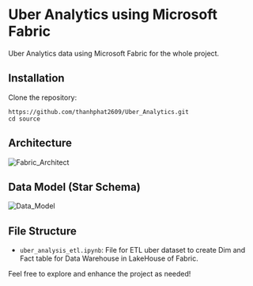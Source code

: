 # Uber Analytics using Microsoft Fabric
Uber Analytics data using Microsoft Fabric for the whole project.

## Installation

Clone the repository:

```
https://github.com/thanhphat2609/Uber_Analytics.git
cd source
```

## Architecture
![Fabric_Architect](https://github.com/thanhphat2609/Uber_Analytics/assets/84914537/cd4dc825-04c4-4152-a630-8688cb3ed6ac)

## Data Model (Star Schema)
![Data_Model](https://github.com/thanhphat2609/SalesManagement/assets/84914537/2f597b9d-d28b-4b8c-a3a7-0e8ec2abe206)


## File Structure

- `uber_analysis_etl.ipynb`: File for ETL uber dataset to create Dim and Fact table for Data Warehouse in LakeHouse of Fabric.


Feel free to explore and enhance the project as needed!
